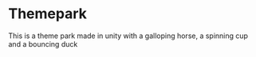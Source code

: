 # Themepark
This is a theme park made in unity with a galloping horse, a spinning cup and a bouncing duck
